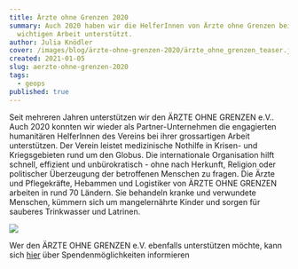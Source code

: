 ```yaml
---
title: Ärzte ohne Grenzen 2020
summary: Auch 2020 haben wir die HelferInnen von Ärzte ohne Grenzen bei
  wichtigen Arbeit unterstützt.
author: Julia Knödler
cover: /images/blog/ärzte-ohne-grenzen-2020/ärzte_ohne_grenzen_teaser.jpg
created: 2021-01-05
slug: aerzte-ohne-grenzen-2020
tags:
  - geops
published: true
---
```

Seit mehreren Jahren unterstützen wir den ÄRZTE OHNE GRENZEN e.V.. Auch 2020 konnten wir wieder als Partner-Unternehmen die engagierten humanitären HelferInnen des Vereins bei ihrer grossartigen Arbeit unterstützen. Der Verein leistet medizinische Nothilfe in Krisen- und Kriegsgebieten rund um den Globus. Die internationale Organisation hilft schnell, effizient und unbürokratisch - ohne nach Herkunft, Religion oder politischer Überzeugung der betroffenen Menschen zu fragen. Die Ärzte und Pflegekräfte, Hebammen und Logistiker von ÄRZTE OHNE GRENZEN arbeiten in rund 70 Ländern. Sie behandeln kranke und verwundete Menschen, kümmern sich um mangelernährte Kinder und sorgen für sauberes Trinkwasser und Latrinen.

![](/images/blog/aerzte-ohne-grenzen-2020/Logo%20Partner-Unternehmen.png)

Wer den ÄRZTE OHNE GRENZEN e.V. ebenfalls unterstützen möchte, kann sich [hier](https://www.aerzte-ohne-grenzen.de/spenden-retten-menschenleben) über Spendenmöglichkeiten informieren